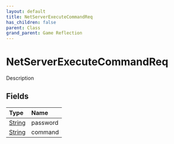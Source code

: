 ```yaml
---
layout: default
title: NetServerExecuteCommandReq
has_children: false
parent: Class
grand_parent: Game Reflection
---
```

# NetServerExecuteCommandReq
Description 

## Fields

| Type | Name |
|:----------|:--------------|
| [String](/riftbreaker-wiki/docs/game-reflection/components/string/) | password |
| [String](/riftbreaker-wiki/docs/game-reflection/components/string/) | command |

